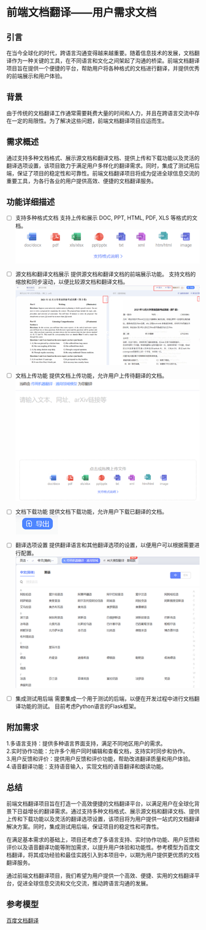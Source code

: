 # 前端文档翻译——用户需求文档

## 引言

在当今全球化的时代，跨语言沟通变得越来越重要。随着信息技术的发展，文档翻译作为一种关键的工具，在不同语言和文化之间架起了沟通的桥梁。前端文档翻译项目旨在提供一个便捷的平台，帮助用户将各种格式的文档进行翻译，并提供优秀的前端展示和用户体验。

## 背景

由于传统的文档翻译工作通常需要耗费大量的时间和人力，并且在跨语言交流中存在一定的局限性。为了解决这些问题，前端文档翻译项目应运而生。

## 需求概述

通过支持多种文档格式、展示源文档和翻译文档、提供上传和下载功能以及灵活的翻译选项设置，该项目致力于满足用户多样化的翻译需求。同时，集成了测试用后端，保证了项目的稳定性和可靠性。前端文档翻译项目将成为促进全球信息交流的重要工具，为各行各业的用户提供高效、便捷的文档翻译服务。

## 功能详细描述

- [ ] 支持多种格式文档
支持上传和展示 DOC, PPT, HTML, PDF, XLS 等格式的文档。
![格式](./references/格式.png)

- [ ] 源文档和翻译文档展示
提供源文档和翻译文档的前端展示功能。
支持文档的缩放和同步滚动，以便比较源文档和翻译文档。
![前端展示](./references/前端展示.png)

- [ ] 文档上传功能
提供文档上传功能，允许用户上传待翻译的文档。
![上传](./references/上传.png)

- [ ] 文档下载功能
提供文档下载功能，允许用户下载已翻译的文档。
![下载](./references/下载.png)

- [ ] 翻译选项设置
提供翻译语言和其他翻译选项的设置，以便用户可以根据需要进行配置。
![翻译选项](./references/翻译选项.png)

- [ ] 集成测试用后端
需要集成一个用于测试的后端，以便在开发过程中进行文档翻译功能的测试。
目前考虑Python语言的Flask框架。

## 附加需求

1.多语言支持：提供多种语言界面支持，满足不同地区用户的需求。  
2.实时协作功能：允许多个用户同时编辑和查看文档，支持实时同步和协作。  
3.用户反馈和评价：提供用户反馈和评价功能，帮助改进翻译质量和用户体验。  
4.语音翻译功能：支持语音输入，实现文档的语音翻译和朗读功能。  

## 总结

前端文档翻译项目旨在打造一个高效便捷的文档翻译平台，以满足用户在全球化背景下日益增长的翻译需求。通过支持多种文档格式、展示源文档和翻译文档、提供上传和下载功能以及灵活的翻译选项设置，该项目将为用户提供一站式的文档翻译解决方案。同时，集成测试用后端，保证项目的稳定性和可靠性。

在满足基本需求的基础上，项目还考虑了多语言支持、实时协作功能、用户反馈和评价以及语音翻译功能等附加需求，以提升用户体验和功能性。参考模型为百度文档翻译，将其成功经验和最佳实践引入到本项目中，以期为用户提供更优质的文档翻译服务。

通过前端文档翻译项目，我们希望为用户提供一个高效、便捷、实用的文档翻译平台，促进全球信息交流和文化交流，推动跨语言沟通的发展。

## 参考模型
[百度文档翻译](https://fanyi.baidu.com/)

